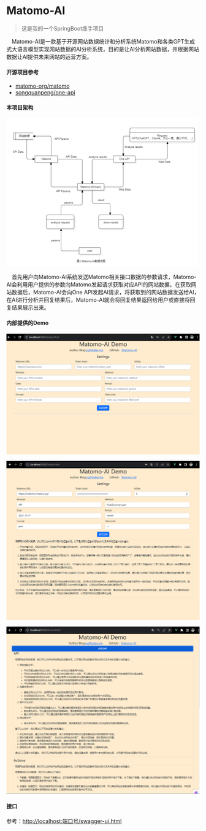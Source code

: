 # Matomo-AI

> 这是我的一个SpringBoot练手项目

&emsp;Matomo-AI是一款基于开源网站数据统计和分析系统Matomo和各类GPT生成式大语言模型实现网站数据的AI分析系统，目的是让AI分析网站数据，并根据网站数据让AI提供未来网站的运营方案。

#### 开源项目参考

- [matomo-org/matomo](https://github.com/matomo-org/matomo)
- [songquanpeng/one-api](https://github.com/songquanpeng/one-api)

#### 本项目架构

![](/doc/1.png)

&emsp;首先用户向Matomo-AI系统发送Matomo相关接口数据的参数请求，Matomo-AI会利用用户提供的参数向Matomo发起请求获取对应API的网站数据，在获取网站数据后，Matomo-AI会向One API发起AI请求，将获取到的网站数据发送给AI，在AI进行分析并回复结果后，Matomo-AI就会将回复结果返回给用户或直接将回复结果展示出来。

#### 内部提供的Demo

![](/doc/3.png)

![](/doc/2.png)

![](/doc/4.png)

#### 接口

参考：[http://localhost:端口号/swagger-ui.html](http://localhost:8888/swagger-ui.html)


